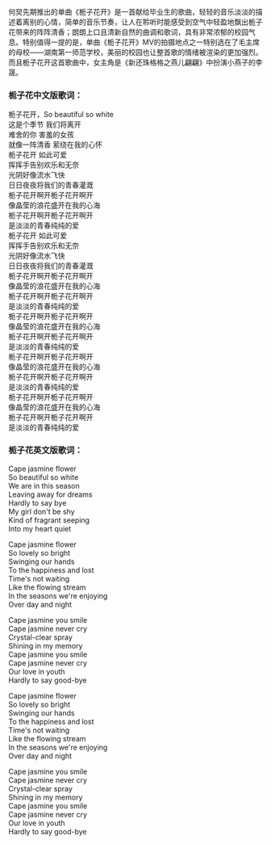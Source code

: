 

何炅先期推出的单曲《栀子花开》是一首献给毕业生的歌曲，轻轻的音乐淡淡的描述着离别的心情，简单的音乐节奏，让人在聆听时能感受到空气中轻盈地飘出栀子花带来的阵阵清香；朗朗上口且清新自然的曲调和歌词，具有非常浓郁的校园气息。特别值得一提的是，单曲《栀子花开》MV的拍摄地点之一特别选在了毛主席的母校——湖南第一师范学校，美丽的校园也让整首歌的情绪被渲染的更加强烈。而且栀子花开这首歌曲中，女主角是《新还珠格格之燕儿翩翩》中扮演小燕子的李晟。  

### 栀子花中文版歌词：

栀子花开，So beautiful so white  
这是个季节 我们将离开  
难舍的你 害羞的女孩  
就像一阵清香 萦绕在我的心怀  
栀子花开 如此可爱  
挥挥手告别欢乐和无奈  
光阴好像流水飞快  
日日夜夜将我们的青春灌溉  
栀子花开啊开栀子花开啊开  
像晶莹的浪花盛开在我的心海  
栀子花开啊开栀子花开啊开  
是淡淡的青春纯纯的爱  
栀子花开 如此可爱  
挥挥手告别欢乐和无奈  
光阴好像流水飞快  
日日夜夜将我们的青春灌溉  
栀子花开啊开栀子花开啊开  
像晶莹的浪花盛开在我的心海  
栀子花开啊开栀子花开啊开  
是淡淡的青春纯纯的爱  
栀子花开啊开栀子花开啊开  
像晶莹的浪花盛开在我的心海  
栀子花开啊开栀子花开啊开  
是淡淡的青春纯纯的爱  
栀子花开啊开栀子花开啊开  
像晶莹的浪花盛开在我的心海  
栀子花开啊开栀子花开啊开  
是淡淡的青春纯纯的爱  
栀子花开啊开栀子花开啊开  
像晶莹的浪花盛开在我的心海  
栀子花开啊开栀子花开啊开  
是淡淡的青春纯纯的爱

### 栀子花英文版歌词：

Cape jasmine flower  
So beautiful so white  
We are in this season  
Leaving away for dreams  
Hardly to say bye  
My girl don't be shy  
Kind of fragrant seeping  
Into my heart quiet  
  
Cape jasmine flower  
So lovely so bright  
Swinging our hands  
To the happiness and lost  
Time's not waiting  
Like the flowing stream  
In the seasons we're enjoying  
Over day and night  
  
Cape jasmine you smile  
Cape jasmine never cry  
Crystal-clear spray  
Shining in my memory  
Cape jasmine you smile  
Cape jasmine never cry  
Our love in youth  
Hardly to say good-bye  
  
Cape jasmine flower  
So lovely so bright  
Swinging our hands  
To the happiness and lost  
Time's not waiting  
Like the flowing stream  
In the seasons we're enjoying  
Over day and night  
  
Cape jasmine you smile  
Cape jasmine never cry  
Crystal-clear spray  
Shining in my memory  
Cape jasmine you smile  
Cape jasmine never cry  
Our love in youth  
Hardly to say good-bye

